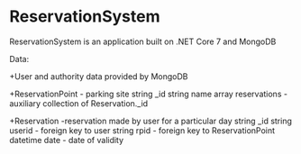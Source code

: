 # ReservationSystem
ReservationSystem is an application built on .NET Core 7 and MongoDB

Data:

+User and authority data provided by MongoDB

+ReservationPoint  - parking site
  string _id
  string name
  array reservations -auxiliary collection of Reservation._id

+Reservation      -reservation made by user for a particular day
  string   _id
  string   userid - foreign key to user
  string   rpid   - foreign key to ReservationPoint
  datetime date   - date of validity
  
